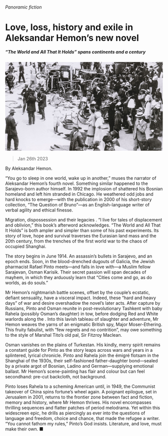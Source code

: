 ###### Panoramic fiction

# Love, loss, history and exile in Aleksandar Hemon’s new novel 

##### “The World and All That It Holds” spans continents and a century 

![image](images/20230128_CUP003.jpg) 

> Jan 26th 2023 

 By Aleksandar Hemon. 

“You go to sleep in one world, wake up in another,” muses the narrator of Aleksandar Hemon’s fourth novel. Something similar happened to the Sarajevo-born author himself. In 1992 the implosion of  shattered his Bosnian homeland and left him stranded in Chicago. He weathered odd jobs and hard knocks to emerge—with the publication in 2000 of his short-story collection, “The Question of Bruno”—as an English-language writer of verbal agility and ethical finesse.

Migration, dispossession and their legacies . “I live for tales of displacement and oblivion,” this book’s afterword acknowledges. “The World and All That It Holds” is both ampler and simpler than some of his past experiments. Its story of love, hope and survival traverses the Eurasian land mass and the 20th century, from the trenches of the first world war to the chaos of occupied Shanghai.

The story begins in June 1914. An assassin’s bullets  in Sarajevo, and an epoch ends. Soon, in the blood-drenched dugouts of Galicia, the Jewish pharmacist Rafael Pinto meets—and falls in love with—a Muslim fellow Sarajevan, Osman Karisik. Their secret passion will span decades of mayhem, in which they arduously learn that “Cities come and go, as do worlds, as do souls.”

Mr Hemon’s nightmarish battle scenes, offset by the couple’s ecstatic, defiant sensuality, have a visceral impact. Indeed, these “hard and heavy days” of war and desire overshadow the novel’s later acts. After capture by Russians, Pinto and Osman reunite in post-revolutionary Tashkent with baby Rahela (possibly Osman’s daughter) in tow, before dodging Red and White warlords along the . Into this lavish tableau of slaughter and adventure, Mr Hemon weaves the yarns of an enigmatic British spy, Major Moser-Ethering. This fruity fabulist, with “few regrets and no contrition”, may owe something to the style of Marshal Tito’s old pal, Sir Fitzroy Maclean.

Osman vanishes on the plains of Turkestan. His kindly, merry spirit remains a constant guide for Pinto as the story leaps across wars and years in a splintered, lyrical chronicle. Pinto and Rahela join the émigré flotsam in the Shanghai of the 1930s, their self-fashioned father-daughter bond—sealed by a private argot of Bosnian, Ladino and German—supplying emotional ballast. Mr Hemon’s scene-painting has flair and colour but can feel secondhand: pre-cut backcloth, not background.

Pinto loses Rahela to a scheming American until, in 1949, the Communist takeover of China spins fortune’s wheel again. A poignant epilogue, set in Jerusalem in 2001, returns to the frontier zone between fact and fiction, memory and history, where Mr Hemon thrives. His novel encompasses thrilling sequences and flatter patches of period melodrama. Yet within this widescreen epic, he drills as piercingly as ever into the questions of language and freedom, choice and chance, that made the refugee a writer. “You cannot fathom my rules,” Pinto’s God insists. Literature, and love, must make their own. ■


